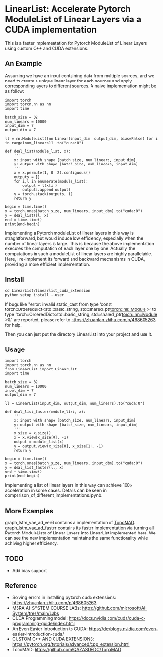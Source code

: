 # LinearList: Accelerate Pytorch ModuleList of Linear Layers via a CUDA implementation
This is a faster implementation for Pytorch ModuleList of Linear Layers using custom C++ and CUDA extensions.

## An Example
Assuming we have an input containing data from multiple sources, and we need to create a unique linear layer for each sources and apply corresponding layers to different sources. A naive implementation might be as follow:
```
import torch
import torch.nn as nn
import time

batch_size = 32
num_linears = 10000
input_dim = 7
output_dim = 7

ll = nn.ModuleList([nn.Linear(input_dim, output_dim, bias=False) for i in range(num_linears)]).to("cuda:0")
                         
def deal_list(module_list, x):
    '''
    x: input with shape [batch_size, num_linears, input_dim]
    y: output with shape [batch_size, num_linears, input_dim]
    '''
    x = x.permute(1, 0, 2).contiguous()
    outputs = []
    for i,l in enumerate(module_list):
        output = l(x[i])
        outputs.append(output)
    y = torch.stack(outputs, 1)
    return y

begin = time.time()
x = torch.ones(batch_size, num_linears, input_dim).to("cuda:0")
y = deal_list(ll, x)
end = time.time()
print(end-begin)
```
Implementing a Pytorch moduleList of linear layers in this way is straghtforward, but would induce low efficiency, especially when the number of linear layers is large. This is because the above implementation executes the computation of each layer one by one. Actually, the computations in such a moduleList of linear layers are highly parallelable. Here, I re-implement its forward and backward mechanisms in CUDA, providing a more efficient implementation.

## Install
```
cd LinearList/linearlist_cuda_extension
python setup install --user
```
If bugs like "error: invalid static_cast from type ‘const torch::OrderedDict<std::basic_string<char>, std::shared_ptr<torch::nn::Module> >’ to type ‘torch::OrderedDict<std::basic_string<char>, std::shared_ptr<torch::nn::Module> >&" are reported, please refer to https://zhuanlan.zhihu.com/p/468605263 for help.

Then you can just put the directory LinearList into your project and use it.

## Usage
```
import torch
import torch.nn as nn
from LinearList import LinearList
import time

batch_size = 32
num_linears = 10000
input_dim = 7
output_dim = 7

ll = LinearList(input_dim, output_dim, num_linears).to("cuda:0")
                         
def deal_list_faster(module_list, x):
    '''
    x: input with shape [batch_size, num_linears, input_dim]
    y: output with shape [batch_size, num_linears, input_dim]
    '''
    x_size = x.size()
    x = x.view(x_size[0], -1)
    output = module_list(x)
    y = output.view(x_size[0], x_size[1], -1)
    return y

begin = time.time()
x = torch.ones(batch_size, num_linears, input_dim).to("cuda:0")
y = deal_list_faster(ll, x)
end = time.time()
print(end-begin)
```
Implementing a list of linear layers in this way can achieve 100× acceleration in some cases. Details can be seen in comparison_of_different_implementations.ipynb.
## More Examples
graph_lstm_vae_ad_ver6 contains a implementation of [TopoMAD](https://github.com/QAZASDEDC/TopoMAD). graph_lstm_vae_ad_faster contains its faster implementation via turning all Pytorch ModuleLists of Linear Layers into LinearList implemented here. We can see the new implementation maintains the same functionality while achiving higher efficiency. 

## TODO
- Add bias support

## Reference
* Solving errors in installing pytorch cuda extensions: https://zhuanlan.zhihu.com/p/468605263
* MSRA AI-SYSTEM COURSE LABs: https://github.com/microsoft/AI-System/tree/main/Labs
* CUDA Programming model: https://docs.nvidia.com/cuda/cuda-c-programming-guide/index.html 
* An Even Easier Introduction to CUDA: https://devblogs.nvidia.com/even-easier-introduction-cuda/ 
* CUSTOM C++ AND CUDA EXTENSIONS: https://pytorch.org/tutorials/advanced/cpp_extension.html
* TopoMAD: https://github.com/QAZASDEDC/TopoMAD

